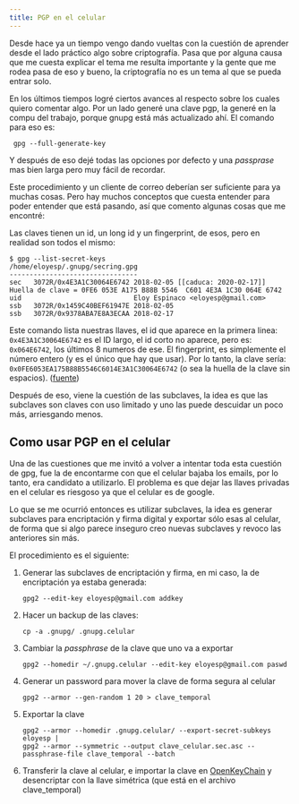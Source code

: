 ```yaml
---
title: PGP en el celular
---
```


Desde hace ya un tiempo vengo dando vueltas con la cuestión de aprender desde
el lado práctico algo sobre criptografía. Pasa que por alguna causa que me
cuesta explicar el tema me resulta importante y la gente que me rodea pasa de
eso y bueno, la criptografía no es un tema al que se pueda entrar solo.

En los últimos tiempos logré ciertos avances al respecto sobre los cuales
quiero comentar algo. Por un lado generé una clave pgp, la generé en la compu
del trabajo, porque gnupg está más actualizado ahí. El comando para eso es:

     gpg --full-generate-key

Y después de eso dejé todas las opciones por defecto y una _passprase_ mas
bien larga pero muy fácil de recordar.

Este procedimiento y un cliente de correo deberían ser suficiente para ya
muchas cosas. Pero hay muchos conceptos que cuesta entender para poder
entender que está pasando, así que comento algunas cosas que me encontré:

Las claves tienen un id, un long id y un fingerprint, de esos, pero en
realidad son todos el mismo:

    $ gpg --list-secret-keys 
    /home/eloyesp/.gnupg/secring.gpg
    --------------------------------
    sec   3072R/0x4E3A1C30064E6742 2018-02-05 [[caduca: 2020-02-17]]
    Huella de clave = 0FE6 053E A175 B88B 5546  C601 4E3A 1C30 064E 6742
    uid                            Eloy Espinaco <eloyesp@gmail.com>
    ssb   3072R/0x1459C40BEF61947E 2018-02-05
    ssb   3072R/0x9378ABA7E8A3ECAA 2018-02-17

Este comando lista nuestras llaves, el id que aparece en la primera linea:
`0x4E3A1C30064E6742` es el ID largo, el id corto no aparece, pero es:
`0x064E6742`, los últimos 8 numeros de ese. El fingerprint, es simplemente el
número entero (y es el único que hay que usar). Por lo tanto, la clave sería:
`0x0FE6053EA175B88B5546C6014E3A1C30064E6742` (o sea la huella de la clave sin
espacios). ([fuente][1])

 [1]: https://security.stackexchange.com/a/84281

Después de eso, viene la cuestión de las subclaves, la idea es que las
subclaves son claves con uso limitado y uno las puede descuidar un poco más,
arriesgando menos.

## Como usar PGP en el celular

Una de las cuestiones que me invitó a volver a intentar toda esta cuestión de
gpg, fue la de encontarme con que el celular bajaba los emails, por lo tanto,
era candidato a utilizarlo. El problema es que dejar las llaves privadas en el
celular es riesgoso ya que el celular es de google.

Lo que se me ocurrió entonces es utilizar subclaves, la idea es generar
subclaves para encriptación y firma digital y exportar sólo esas al celular,
de forma que si algo parece inseguro creo nuevas subclaves y revoco las
anteriores sin más.

El procedimiento es el siguiente:

1. Generar las subclaves de encriptación y firma, en mi caso, la de
   encriptación ya estaba generada:

       gpg2 --edit-key eloyesp@gmail.com addkey

2. Hacer un backup de las claves:

       cp -a .gnupg/ .gnupg.celular

3. Cambiar la _passphrase_ de la clave que uno va a exportar

       gpg2 --homedir ~/.gnupg.celular --edit-key eloyesp@gmail.com paswd

4. Generar un password para mover la clave de forma segura al celular

       gpg2 --armor --gen-random 1 20 > clave_temporal

5. Exportar la clave

       gpg2 --armor --homedir .gnupg.celular/ --export-secret-subkeys eloyesp |
       gpg2 --armor --symmetric --output clave_celular.sec.asc --passphrase-file clave_temporal --batch

6. Transferir la clave al celular, e importar la clave en [OpenKeyChain][2] y
   desencriptar con la llave simétrica (que está en el archivo clave_temporal)

 [2]: https://www.openkeychain.org/
